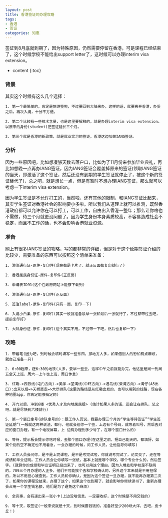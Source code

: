 ```yaml
---
layout: post
title: 香港签证的办理攻略
tags:
- 香港
- 签证
categories: 知惠
---
```

签证到8月底就到期了，因为特殊原因，仍然需要停留在香港，可是课程已经结束了，这个时候学校不能给出support letter了，这时候可以办理interim visa extension。




* content
{:toc}

### 背景
其实这个时候有这么几个选择：

	1. 第一个最简单的，肯定是旅游签啦，不过要回到大陆来办，这样的话，就要离开香港，办妥之后，再次入境，十分不方便。

	2. 第二个比较有一些技术含量，也是这里要解释的，就是办理interim visa extension。以原来的身份(student)把签证延长三个月。

	3. 第三个就是香港的新政策，就是就业实习的签证，香港这边叫做IANG签证。

### 分析

因为一些原因吧，比如想凑够天数去落户口，比如为了11月份来参加毕业典礼，再比如想晚一点再办IANG签证，因为IANG签证会覆盖掉原来的签证(领取IANG签证的当天，即激活了这个签证，然后还没有到期的学生签证就停止了，被这个新的签证替代了)，总之吧，就是想长一点，但是有暂时不想办理IANG签证，那么就可以考虑一下interim visa extension。

因为学生签证是不允许打工的，当然啦，还有其他的限制，和IANG签证比起来，其实学生签证对香港社会的影响要小多啦。所以我们从道理上就可以推测，既然香港政府都可以允许你在可以打工，可以工作，自由出入香港一整年；那么让你啥也不需做，待三个月就更没问题了。因为学生身份本身素质较高，不容易造成社会不稳定，而且不工作的话，也不会影响香港就业资源。

### 准备

网上有很多IANG签证的攻略，写的都非常的详细，但是对于这个延期签证介绍的比较少，需要准备的东西可以按照这个清单来准备：

	1. 港澳通行证-原件-复印件(现在都是卡片了，就正反面都复印就行了)

	2. 香港居民身份证-原件-复印件(正反面)

	3. 申请表ID91(这个在政府网站上能够下载到)

	4. 港澳通行证-原件-复印件(正反面)

	5. 签注label-原件-复印件(只有一面，复印一下)

	6. 入境小白条-原件-复印件(其实一般就准备最早一张和最后一张就行了，不过都带过去吧，提前复印好)

	7. 大陆身份证-原件-复印件(这个其实不用，不过带一下吧，然后也复印一下)

### 攻略

	1. 带着笔(因为吧，到时候会临时填写一些东西，那地方人多，如果借别人的恐怕有点麻烦，就自己准备一只)

	2. 6:00起来，赶6:30的地铁(人多，要早一些去，这样中午之前就能办完，他这里是周一到周五全天上班，周六一上午也上班，周日休息)

	3. 红磡->西铁线(屯门方向)->美孚->荃湾线(中环方向)->港岛线(柴湾方向)->湾仔(A5出口):出来以后=>天桥直走=>大厅排队(这里的路线是从红磡出发的，也可以用别的线路，现在各种地图app，你肯定能够搞定的)

	4. 开门以后，冲到6楼 <优秀人才及内地居民组> (估计如果人多的话，还会让在排队，总之吧，就是尽快到六楼就行)

	5. 第一个窗口拿号(排队拿号的)：跟工作人员说，我要办理三个月的“学生等待签证”“学生签证延期”(一般就这两种说法，都行，他就会给你一个签，上边有个号码，就等着叫号，然后去对应的窗口办理，有一个电视屏幕，上 边有办理到多少号了，在哪个窗口什么的)

	6. 等待，提示板会提示你啥时候，去那个窗口办理(在这里之前，把自己能天的，都填好，如果个别的空不确定也不用着急，一会办理的时候，问工作人员，让他指导你填写)

	7. 工作人员会问你，是不是上完课啦，是不是考完试啦，你就说考完试了，论文交了，还在等成绩和毕业证明。工作人员会让你填写一张纸，基本上就是哪个学校，哪个专业什么的，然后签字。(就算你的成绩和毕业证明已经出来了，也可以用这个理由，因为入境处和学校是不联网的，789三个月办理的人正多，他们不可能挨个去和学校确认的，另外这个本来就是不用担保的，所以不用担心被查到。工作人员和你确认，是因为这个签证一旦办理，就不能再办理第二次了，如果你的课程没结束，办理了这个，如果这个也到期了，就会影响你继续读书了，重新办理会占用一个学生钱名额，他们是为了避免这个麻烦)

	8. 全完事，会有递出来一张小卡(上边没啥信息，一定要收好，这个时候是不用交钱的)

	9. 等十天，取签证(一般来说就是十天，到时候要钱钱的，准备好至少200块大洋，去吧，皮卡丘！)

